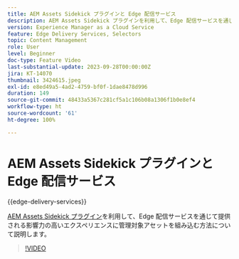 ```yaml
---
title: AEM Assets Sidekick プラグインと Edge 配信サービス
description: AEM Assets Sidekick プラグインを利用して、Edge 配信サービスを通じて提供される影響力の高いエクスペリエンスに管理対象アセットを組み込む方法について説明します。
version: Experience Manager as a Cloud Service
feature: Edge Delivery Services, Selectors
topic: Content Management
role: User
level: Beginner
doc-type: Feature Video
last-substantial-update: 2023-09-28T00:00:00Z
jira: KT-14070
thumbnail: 3424615.jpeg
exl-id: e8ed49a5-4ad2-4759-bf0f-1dae8478d996
duration: 149
source-git-commit: 48433a5367c281cf5a1c106b08a1306f1b0e8ef4
workflow-type: ht
source-wordcount: '61'
ht-degree: 100%

---
```


# AEM Assets Sidekick プラグインと Edge 配信サービス

{{edge-delivery-services}}

[AEM Assets Sidekick プラグイン](https://www.hlx.live/developer/configuring-aem-assets-sidekick-plugin)を利用して、Edge 配信サービスを通じて提供される影響力の高いエクスペリエンスに管理対象アセットを組み込む方法について説明します。

>[!VIDEO](https://video.tv.adobe.com/v/3424615/?learn=on)

